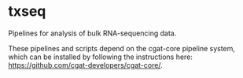 # txseq

Pipelines for  analysis of bulk RNA-sequencing data.

These pipelines and scripts depend on the cgat-core pipeline system, which can be installed by following the instructions here: https://github.com/cgat-developers/cgat-core/.
